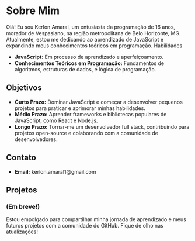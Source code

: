 # Sobre Mim

<p>Olá! Eu sou Kerlon Amaral, um entusiasta da programação de 16 anos, morador de Vespasiano, na região metropolitana de Belo Horizonte, MG. Atualmente, estou me dedicando ao aprendizado de JavaScript e expandindo meus conhecimentos teóricos em programação.
Habilidades</p>

<ul>
    <li><strong>JavaScript:</strong> Em processo de aprendizado e aperfeiçoamento.</li>
    <li><strong>Conhecimentos Teóricos em Programação:</strong> Fundamentos de algoritmos, estruturas de dados, e lógica de programação.</li>
</ul>

## Objetivos

<ul>
    <li><strong>Curto Prazo:</strong> Dominar JavaScript e começar a desenvolver pequenos projetos para praticar e aprimorar minhas habilidades.</li>
    <li><strong>Médio Prazo:</strong> Aprender frameworks e bibliotecas populares de JavaScript, como React e Node.js.</li>
    <li><strong>Longo Prazo:</strong> Tornar-me um desenvolvedor full stack, contribuindo para projetos open-source e colaborando com a comunidade de desenvolvedores.</li>
</ul>

## Contato

<ul>
    <li><strong>Email:</strong> kerlon.amaral1@gmail.com</li>
</ul>

## Projetos

### (Em breve!)

Estou empolgado para compartilhar minha jornada de aprendizado e meus futuros projetos com a comunidade do GitHub. Fique de olho nas atualizações!
